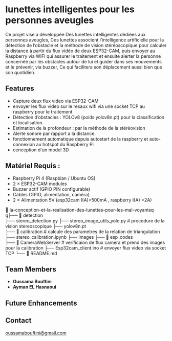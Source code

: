 # lunettes intelligentes pour les personnes aveugles

Ce projet vise a développée Des lunettes intelligentes dédiées aux personnes aveugles, Ces lunettes associent l’intelligence artificielle pour la détection de l’obstacle et la méthode de vision stéréoscopique pour calculer la distance à partir du flux vidéo de deux ESP32-CAM, puis envoyer  au Raspberry via WIFI qui assurer le traitement et ensuite alerter la personne concernée par les obstacles autour de lui et guider dans ses mouvements et le prévenir, via buzzer, Ce qui facilitera son déplacement aussi bien que son quotidien.

## Features
- Capture deux flux video via ESP32-CAM
- envoyer les flux video sur le resaux wifi via une socket TCP au raspberry pour le traitement
- Détection d’obstacles : YOLOv8 (poids yolov8n.pt) pour la classification et localisation.
- Estimation de la profondeur : par la méthode de la stéréovision
- Alerte sonore par rapport a la distance.
- fonctionnement automatique depuis autostart de la raspberry et auto-connexion au hotspot du Raspberry Pi
- cenception d'un model 3D 

## Matériel Requis :
- Raspberry Pi 4 (Raspbian / Ubuntu OS)
- 2 × ESP32-CAM modules
- Buzzer actif (GPIO PIN configurable)
- Câbles (GPIO, alimentation, caméra)
- 2 × Alimentation 5V (esp32cam I(A)>500mA , raspberry I(A) >2A) 

📁 la-conception-et-la-realisation-des-lunettes-pour-les-mal-voyantsq
q├── 📂 detection    
      ├── stereo_detection.py
      ├── stereo_image_utils_yolo.py        # procedure de la vision stereoscopique 
      ├── yolov8n.pt       
├── 📂 calibration         # calcule des parametres de la relation de triangulation
      ├── stereo_calibration.ipynb
      ├── images 
 ├── 📂 esp_codes  
      ├── 📂 CameraWebServer # verificaion de flux camera et prend des images pour la calibration
      ├── Esp32cam_client.ino # envoyer flux video via socket TCP 
└── 📜 README.md

## Team Members
- **Oussama Bouftini**
- **Ayman EL Hasnaoui**

## Future Enhancements


## Contact
oussamabouftini@gmail.com
